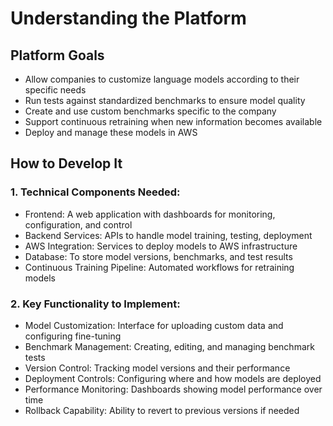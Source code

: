 # Understanding the Platform

## Platform Goals

*   Allow companies to customize language models according to their specific needs
*   Run tests against standardized benchmarks to ensure model quality
*   Create and use custom benchmarks specific to the company
*   Support continuous retraining when new information becomes available
*   Deploy and manage these models in AWS

## How to Develop It

### 1. Technical Components Needed:

*   Frontend: A web application with dashboards for monitoring, configuration, and control
*   Backend Services: APIs to handle model training, testing, deployment
*   AWS Integration: Services to deploy models to AWS infrastructure
*   Database: To store model versions, benchmarks, and test results
*   Continuous Training Pipeline: Automated workflows for retraining models

### 2. Key Functionality to Implement:

*   Model Customization: Interface for uploading custom data and configuring fine-tuning
*   Benchmark Management: Creating, editing, and managing benchmark tests
*   Version Control: Tracking model versions and their performance
*   Deployment Controls: Configuring where and how models are deployed
*   Performance Monitoring: Dashboards showing model performance over time
*   Rollback Capability: Ability to revert to previous versions if needed 